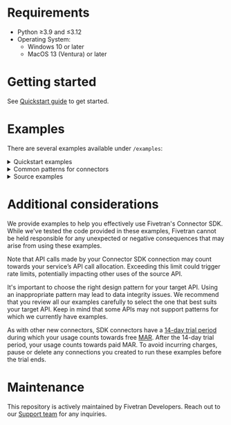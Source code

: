 # Requirements
- Python ≥3.9 and ≤3.12
- Operating System:
  - Windows 10 or later
  - MacOS 13 (Ventura) or later

# Getting started
See [Quickstart guide](https://fivetran.com/docs/connectors/connector-sdk/quickstart-guide) to get started.

# Examples
There are several examples available under `/examples`:

<details>
  <summary>
    Quickstart examples
  </summary>

### Hello
This is the simplest, append-only example. 

### Local
This is an emulated source, without any calls out to the internet.

### Configuration
This example shows how to use secrets.

### Hashes
This example shows how to calculate a hash of fields and use it as primary key. It is useful in scenarios where the incoming rows do not have any field suitable to be used as a primary key.

### User_profiles
This example shows the use of Pandas DataFrames to manipulate data prior to sending to Fivetran.

### Weather
This is a realistic example, using a public API, fetching data from NOAA.
</details>

<details>
<summary>
Common patterns for connectors
</summary>

<details>
<summary>
Cursors
</summary>

### Multiple_tables_with_cursors
The parent-child relationship between tables from incremental API endpoints, with the complex cursor.

### Marketstack
This code retrieves different stock tickers and the daily price for those tickers using Marketstack API. Refer to Marketstsck's [documentation](https://polygon.io/docs/stocks/getting-started)
</details>

### Pagination
This is a simple pagination example template set for the following types of paginations:
- keyset
- next_page_url
- offset_based
- page_number

### Specified_types
This example declares a schema and upserts all data types.

### Unspecified_types
This example upserts all data types without specifying a schema.

### Three_operations
This example shows how to use upsert, update and delete operations.

### Priority_first_sync_for_high_volume_initial_syncs
A priority-first sync, pfs for short, is very helpful for high volume historical syncs. It is a sync strategy that prioritises fetching the most recent data first so that fresh data is ready for you to use more quickly.
This is a simple example of how you could implement the Priority-first sync strategy in a `connector.py` file for your connection.
</details>

<details>
<summary>
Source examples
</summary>

### Records with no created_at
This example shows how to work with records where the source does not provide a `created_at` (or equivalent) field.
It is useful when it's desired to keep track of when the record was first observed.

### Multiple code files
This example shows how you can write a complex connector comprising multiple `.py` files.

### Aws dynamo db authentication
This example shows how to authenticate to AWS using the IAM role credentials and use them to sync records from DynamoDB. Boto3 package is used to create an AWS client. Refer to the [Boto3 documentation](https://boto3.amazonaws.com/v1/documentation/api/latest/index.html).

### Redshift
This is an example to show how to sync records from Redshift by using Connector SDK. You need to provide your Redshift credentials for this example to work.

### Key-based replication
This example shows key-based replication from database sources. Replication keys are columns that are used to identify new and updated data for replication. When you set a table to use Incremental Replication, you’ll also need to define a replication key for that table.

### Accelo API connector multithreading enabled
This module implements a connector for syncing data from the Accelo API. It handles OAuth2 authentication, rate limiting, and data synchronization for companies,
invoices, payments, prospects, jobs, and staff. This is an example of multithreading used in the extraction of data from the source to improve connector performance. Multithreading helps to make API calls in parallel to pull data faster. This is also an example of using OAuth 2.0 client credentials flow. You need to provide your Accelo OAuth credentials for this example to work.

Refer to the Multithreading Guidelines in `api_threading_utils.py`.

### Smartsheets
This is an example of how we can sync Smartsheets sheets by using Connector SDK. You need to provide your Smartsheets api_key for this example to work.

### AWS Athena
This is an example of how we can sync data from AWS Athena by using Connector SDK. We have two examples, one utilises Boto3 and another utilizes SQLAlchemy with PyAthena. 
You can use either, based on your requirements. You need to provide your AWS Athena credentials for this example to work.

</details>

# Additional considerations

We provide examples to help you effectively use Fivetran's Connector SDK. While we've tested the code provided in these examples, Fivetran cannot be held responsible for any unexpected or negative consequences that may arise from using these examples.

Note that API calls made by your Connector SDK connection may count towards your service’s API call allocation. Exceeding this limit could trigger rate limits, potentially impacting other uses of the source API.

It's important to choose the right design pattern for your target API. Using an inappropriate pattern may lead to data integrity issues. We recommend that you review all our examples carefully to select the one that best suits your target API. Keep in mind that some APIs may not support patterns for which we currently have examples.

As with other new connectors, SDK connectors have a [14-day trial period](https://fivetran.com/docs/getting-started/free-trials#newconnectorfreeuseperiod) during which your usage counts towards free [MAR](https://fivetran.com/docs/usage-based-pricing). After the 14-day trial period, your usage counts towards paid MAR. To avoid incurring charges, pause or delete any connections you created to run these examples before the trial ends.

# Maintenance
This repository is actively maintained by Fivetran Developers. Reach out to our [Support team](https://support.fivetran.com/hc/en-us) for any inquiries.
